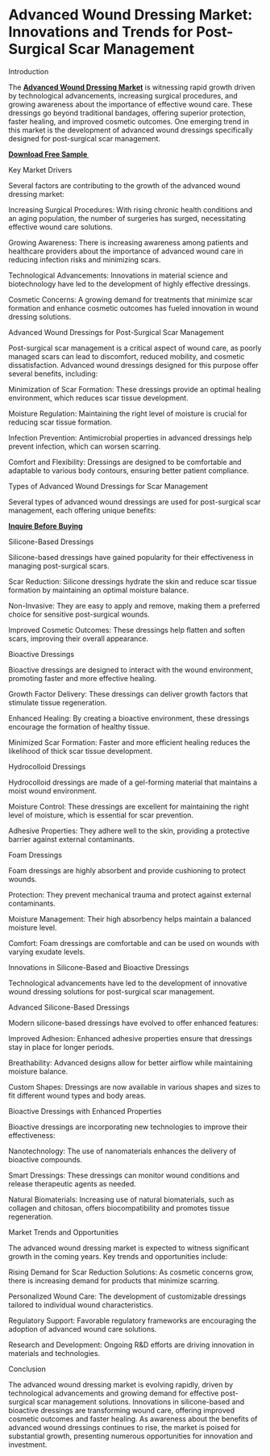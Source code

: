 # Advanced Wound Dressing Market: Innovations and Trends for Post-Surgical Scar Management
Introduction

The **[Advanced Wound Dressing Market](https://www.nextmsc.com/report/advanced-wound-dressing-market)** is witnessing rapid growth driven by technological advancements, increasing surgical procedures, and growing awareness about the importance of effective wound care. These dressings go beyond traditional bandages, offering superior protection, faster healing, and improved cosmetic outcomes. One emerging trend in this market is the development of advanced wound dressings specifically designed for post-surgical scar management.

**[Download Free Sample ](https://www.nextmsc.com/advanced-wound-dressing-market/request-sample)**

Key Market Drivers

Several factors are contributing to the growth of the advanced wound dressing market:

Increasing Surgical Procedures: With rising chronic health conditions and an aging population, the number of surgeries has surged, necessitating effective wound care solutions.

Growing Awareness: There is increasing awareness among patients and healthcare providers about the importance of advanced wound care in reducing infection risks and minimizing scars.

Technological Advancements: Innovations in material science and biotechnology have led to the development of highly effective dressings.

Cosmetic Concerns: A growing demand for treatments that minimize scar formation and enhance cosmetic outcomes has fueled innovation in wound dressing solutions.

Advanced Wound Dressings for Post-Surgical Scar Management

Post-surgical scar management is a critical aspect of wound care, as poorly managed scars can lead to discomfort, reduced mobility, and cosmetic dissatisfaction. Advanced wound dressings designed for this purpose offer several benefits, including:

Minimization of Scar Formation: These dressings provide an optimal healing environment, which reduces scar tissue development.

Moisture Regulation: Maintaining the right level of moisture is crucial for reducing scar tissue formation.

Infection Prevention: Antimicrobial properties in advanced dressings help prevent infection, which can worsen scarring.

Comfort and Flexibility: Dressings are designed to be comfortable and adaptable to various body contours, ensuring better patient compliance.

Types of Advanced Wound Dressings for Scar Management

Several types of advanced wound dressings are used for post-surgical scar management, each offering unique benefits:

**[Inquire Before Buying](https://www.nextmsc.com/advanced-wound-dressing-market/inquire-before-buying)**

Silicone-Based Dressings

Silicone-based dressings have gained popularity for their effectiveness in managing post-surgical scars.

Scar Reduction: Silicone dressings hydrate the skin and reduce scar tissue formation by maintaining an optimal moisture balance.

Non-Invasive: They are easy to apply and remove, making them a preferred choice for sensitive post-surgical wounds.

Improved Cosmetic Outcomes: These dressings help flatten and soften scars, improving their overall appearance.

Bioactive Dressings

Bioactive dressings are designed to interact with the wound environment, promoting faster and more effective healing.

Growth Factor Delivery: These dressings can deliver growth factors that stimulate tissue regeneration.

Enhanced Healing: By creating a bioactive environment, these dressings encourage the formation of healthy tissue.

Minimized Scar Formation: Faster and more efficient healing reduces the likelihood of thick scar tissue development.

Hydrocolloid Dressings

Hydrocolloid dressings are made of a gel-forming material that maintains a moist wound environment.

Moisture Control: These dressings are excellent for maintaining the right level of moisture, which is essential for scar prevention.

Adhesive Properties: They adhere well to the skin, providing a protective barrier against external contaminants.

Foam Dressings

Foam dressings are highly absorbent and provide cushioning to protect wounds.

Protection: They prevent mechanical trauma and protect against external contaminants.

Moisture Management: Their high absorbency helps maintain a balanced moisture level.

Comfort: Foam dressings are comfortable and can be used on wounds with varying exudate levels.

Innovations in Silicone-Based and Bioactive Dressings

Technological advancements have led to the development of innovative wound dressing solutions for post-surgical scar management.

Advanced Silicone-Based Dressings

Modern silicone-based dressings have evolved to offer enhanced features:

Improved Adhesion: Enhanced adhesive properties ensure that dressings stay in place for longer periods.

Breathability: Advanced designs allow for better airflow while maintaining moisture balance.

Custom Shapes: Dressings are now available in various shapes and sizes to fit different wound types and body areas.

Bioactive Dressings with Enhanced Properties

Bioactive dressings are incorporating new technologies to improve their effectiveness:

Nanotechnology: The use of nanomaterials enhances the delivery of bioactive compounds.

Smart Dressings: These dressings can monitor wound conditions and release therapeutic agents as needed.

Natural Biomaterials: Increasing use of natural biomaterials, such as collagen and chitosan, offers biocompatibility and promotes tissue regeneration.

Market Trends and Opportunities

The advanced wound dressing market is expected to witness significant growth in the coming years. Key trends and opportunities include:

Rising Demand for Scar Reduction Solutions: As cosmetic concerns grow, there is increasing demand for products that minimize scarring.

Personalized Wound Care: The development of customizable dressings tailored to individual wound characteristics.

Regulatory Support: Favorable regulatory frameworks are encouraging the adoption of advanced wound care solutions.

Research and Development: Ongoing R&D efforts are driving innovation in materials and technologies.

Conclusion

The advanced wound dressing market is evolving rapidly, driven by technological advancements and growing demand for effective post-surgical scar management solutions. Innovations in silicone-based and bioactive dressings are transforming wound care, offering improved cosmetic outcomes and faster healing. As awareness about the benefits of advanced wound dressings continues to rise, the market is poised for substantial growth, presenting numerous opportunities for innovation and investment.

